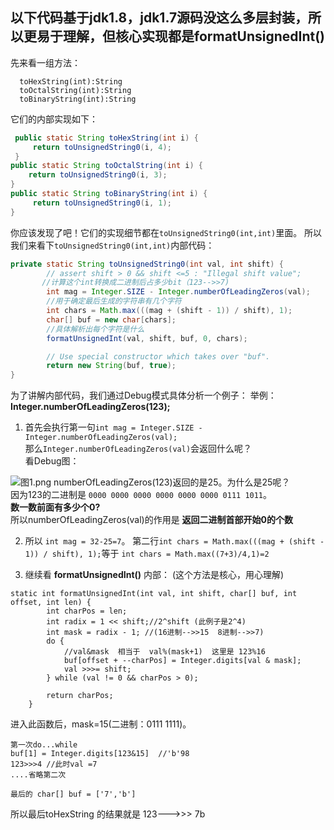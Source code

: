 **以下代码基于jdk1.8，jdk1.7源码没这么多层封装，所以更易于理解，但核心实现都是formatUnsignedInt()**
-------
先来看一组方法：
```
  toHexString(int):String
  toOctalString(int):String
  toBinaryString(int):String
  ```

它们的内部实现如下：
```java
 public static String toHexString(int i) {
     return toUnsignedString0(i, 4);
 }
public static String toOctalString(int i) {
    return toUnsignedString0(i, 3);
}
public static String toBinaryString(int i) {
     return toUnsignedString0(i, 1);
}
```
你应该发现了吧！它们的实现细节都在`toUnsignedString0(int,int)`里面。
所以我们来看下`toUnsignedString0(int,int)`内部代码：
```java
private static String toUnsignedString0(int val, int shift) {
        // assert shift > 0 && shift <=5 : "Illegal shift value";
       //计算这个int转换成二进制后占多少bit（123-->>7)
        int mag = Integer.SIZE - Integer.numberOfLeadingZeros(val);
        //用于确定最后生成的字符串有几个字符
        int chars = Math.max(((mag + (shift - 1)) / shift), 1);
        char[] buf = new char[chars];
        //具体解析出每个字符是什么
        formatUnsignedInt(val, shift, buf, 0, chars);

        // Use special constructor which takes over "buf".
        return new String(buf, true);
}
```
为了讲解内部代码，我们通过Debug模式具体分析一个例子：
举例：**Integer.numberOfLeadingZeros(123);**

1. 首先会执行第一句`int mag = Integer.SIZE - Integer.numberOfLeadingZeros(val);`<br>
那么`Integer.numberOfLeadingZeros(val)`会返回什么呢？<br>
看Debug图：

![图1.png](/img/1.JPG)
numberOfLeadingZeros(123)返回的是25。为什么是25呢？<br>
因为123的二进制是 `0000 0000 0000 0000 0000 0000 0111 1011`。  
**数一数前面有多少个0?**<br>
所以numberOfLeadingZeros(val)的作用是 **返回二进制首部开始0的个数**

2. 所以 `int mag = 32-25=7`。
第二行`int chars = Math.max(((mag + (shift - 1)) / shift), 1);`等于
`int chars = Math.max((7+3)/4,1)=2`

3. 继续看 **formatUnsignedInt()** 内部：
(这个方法是核心，用心理解)
```
static int formatUnsignedInt(int val, int shift, char[] buf, int offset, int len) {
        int charPos = len;
        int radix = 1 << shift;//2^shift (此例子是2^4)
        int mask = radix - 1; //(16进制-->>15  8进制-->>7)
        do {
            //val&mask  相当于  val%(mask+1)  这里是 123%16
            buf[offset + --charPos] = Integer.digits[val & mask];
            val >>>= shift;
        } while (val != 0 && charPos > 0);

        return charPos;
    }
```
进入此函数后，mask=15(二进制：0111 1111)。
```
第一次do...while
buf[1] = Integer.digits[123&15]  //'b'98
123>>>4 //此时val =7
....省略第二次

最后的 char[] buf = ['7','b']
```
所以最后toHexString 的结果就是 123--->>> 7b
